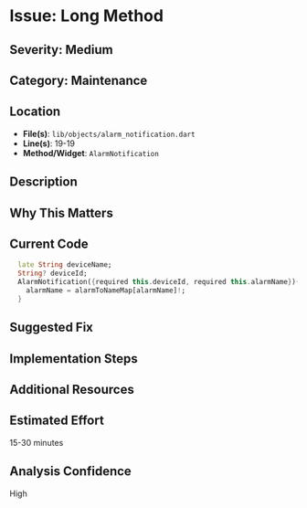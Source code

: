 # Issue: Long Method

## Severity: Medium

## Category: Maintenance

## Location
- **File(s)**: `lib/objects/alarm_notification.dart`
- **Line(s)**: 19-19
- **Method/Widget**: `AlarmNotification`

## Description


## Why This Matters


## Current Code
```dart
  late String deviceName;
  String? deviceId;
  AlarmNotification({required this.deviceId, required this.alarmName}){
    alarmName = alarmToNameMap[alarmName]!;
  }

```

## Suggested Fix


## Implementation Steps


## Additional Resources


## Estimated Effort
15-30 minutes

## Analysis Confidence
High
